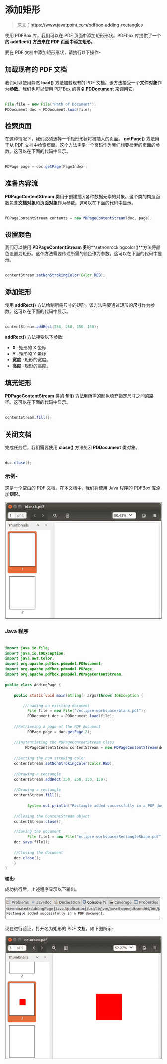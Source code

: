 # 添加矩形

> 原文：<https://www.javatpoint.com/pdfbox-adding-rectangles>

使用 PDFBox 库，我们可以在 PDF 页面中添加矩形形状。PDFbox 库提供了一个**的 **addRect()** 方法来在 PDF 页面中添加矩形。**

要在 PDF 文档中添加矩形形状，请执行以下操作-

## 加载现有的 PDF 文档

我们可以使用静态 **load()** 方法加载现有的 PDF 文档。该方法接受一个**文件对象**作为**参数**。我们也可以使用 PDFBox 的类名 **PDDocument** 来调用它。

```java

File file = new File("Path of Document"); 
PDDocument doc = PDDocument.load(file); 

```

## 检索页面

在这种情况下，我们必须选择一个矩形形状将被插入的页面。 **getPage()** 方法用于从 PDF 文档中检索页面。这个方法需要一个页码作为我们想要检索的页面的参数。这可以在下面的代码中显示。

```java

PDPage page = doc.getPage(PageIndex);

```

## 准备内容流

**PDPageContentStream** 类用于创建插入各种数据元素的对象。这个类的构造函数包含**文档对象**和**页面对象**作为参数。这可以在下面的代码中显示。

```java

PDPageContentStream contents = new PDPageContentStream(doc, page);

```

## 设置颜色

我们可以使用 **PDPageContentStream 类**的**setnonrockingcolor()**方法将颜色设置为矩形。这个方法需要传递所需的颜色作为参数。这可以在下面的代码中显示。

```java

contentStream.setNonStrokingColor(Color.RED);

```

## 添加矩形

使用 **addRect()** 方法绘制所需尺寸的矩形。该方法需要通过矩形的**尺寸**作为参数。这可以在下面的代码中显示。

```java

contentStream.addRect(250, 250, 150, 150);

```

**addRect()** 方法接受以下参数:

*   **X** -矩形的 X 坐标
*   **Y** -矩形的 Y 坐标
*   **宽度** -矩形的宽度。
*   **高度** -矩形的高度。

## 填充矩形

**PDPageContentStream** 类的 **fill()** 方法用所需的颜色填充指定尺寸之间的路径。这可以在下面的代码中显示。

```java

contentStream.fill();

```

## 关闭文档

完成任务后，我们需要使用 **close()** 方法关闭 **PDDocument** 类对象。

```java

doc.close();

```

### 示例-

这是一个空白的 PDF 文档。在本文档中，我们将使用 Java 程序的 PDFBox 库添加**矩形**。

![PDFBox Adding Rectangles](img/4da5f9c1d749074dc88f15f48e2bee44.png)

### Java 程序

```java

import java.io.File;
import java.io.IOException;
import java.awt.Color;
import org.apache.pdfbox.pdmodel.PDDocument;
import org.apache.pdfbox.pdmodel.PDPage;
import org.apache.pdfbox.pdmodel.PDPageContentStream;

public class AddingPage {

	public static void main(String[] args)throws IOException {

		//Loading an existing document 
	      File file = new File("/eclipse-workspace/blank.pdf");
	      PDDocument doc = PDDocument.load(file);

	//Retrieving a page of the PDF Document
	      PDPage page = doc.getPage(2);

	//Instantiating the PDPageContentStream class
	     PDPageContentStream contentStream = new PDPageContentStream(doc, page);

	//Setting the non stroking color
	contentStream.setNonStrokingColor(Color.RED);

	//Drawing a rectangle 
	contentStream.addRect(250, 250, 150, 150);

	//Drawing a rectangle
	contentStream.fill();

	      System.out.println("Rectangle added successfully in a PDF document.");

	//Closing the ContentStream object
	contentStream.close();

	//Saving the document
	      File file1 = new File("eclipse-workspace/RectangleShape.pdf");
	doc.save(file1);

	//Closing the document
	doc.close();
	}
}

```

**输出:**

成功执行后，上述程序显示以下输出。

![PDFBox Adding Rectangles](img/ec9f76c6dcce026c7d883f7951100c07.png)

现在进行验证，打开名为矩形的 PDF 文档，如下图所示-

![PDFBox Adding Rectangles](img/55328d0bd13832768309e67d73f5aa33.png)